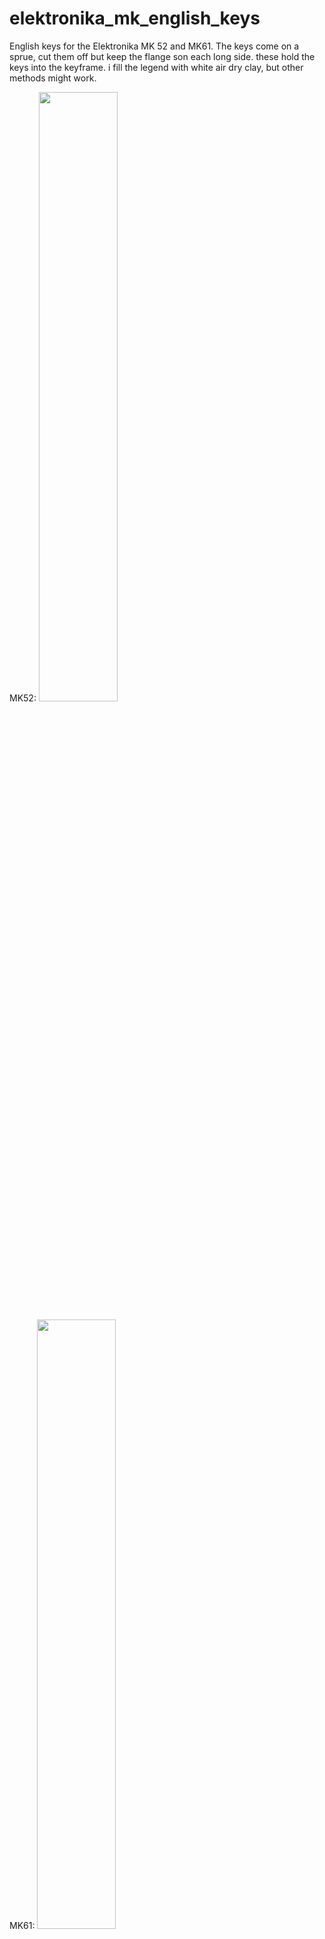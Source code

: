 # elektronika_mk_english_keys
English keys for the Elektronika MK 52 and MK61.
The keys come on a sprue, cut them off but keep the flange son each long side. these hold the keys into the keyframe.
i fill the legend with white air dry clay, but other methods might work.

MK52:
<img src="https://github.com/blackjetrock/elektronika_mk_english_keys/assets/31587992/f56ad182-d56f-4c4a-9690-fa24dd598256" width="50%">

MK61:
<img src="https://github.com/blackjetrock/elektronika_mk_english_keys/assets/31587992/c83fad51-b852-4f49-a4b8-5220b6a526b3" width="50%">
